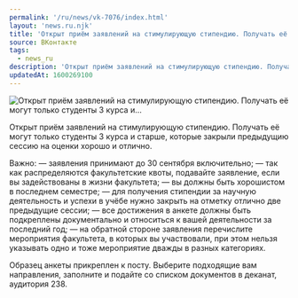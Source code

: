 ```yaml
---
permalink: '/ru/news/vk-7076/index.html'
layout: 'news.ru.njk'
title: 'Открыт приём заявлений на стимулирующую стипендию. Получать её могут только студенты 3 курса и'
source: ВКонтакте
tags:
  - news_ru
description: 'Открыт приём заявлений на стимулирующую стипендию. Получать её могут только студенты 3 курса и…'
updatedAt: 1600269100
---
```

![Открыт приём заявлений на стимулирующую стипендию. Получать её могут только студенты 3 курса и…](https://sun9-73.userapi.com/impg/8IKit4YE14CLA76Id3WrUddMD-4vud8PVun_ow/wVrWisngbxQ.jpg?size=1280x800&quality=96&proxy=1&sign=b9a2e5a57871cd980803f875be16e8d4&c_uniq_tag=aIU1uyfdWasjNXAP1VKhT6aITvLOLNghvGdq4LS4P98&type=album)

Открыт приём заявлений на стимулирующую стипендию. Получать её могут только студенты 3 курса и старше, которые закрыли предыдущию сессию на оценки хорошо и отлично.

Важно:
— заявления принимают до 30 сентября включительно;
— так как распределяются факультетские квоты, подавайте заявление, если вы задействованы в жизни факультета;
— вы должны быть хорошистом в последнем семестре;
— для получения стипендии за научную деятельность и успехи в учёбе нужно закрыть на отметку отлично две предыдущие сессии;
— все достижения в анкете должны быть подкреплены документально и относиться к вашей деятельности за последний год;
— на обратной стороне заявления перечислите мероприятия факультета, в которых вы участвовали, при этом нельзя указывать одно и тоже мероприятие дважды в разных категориях.

Образец анкеты прикреплен к посту. Выберите подходящие вам направления, заполните и подайте со списком документов в деканат, аудитория 238.
